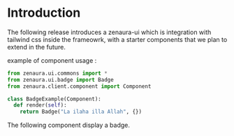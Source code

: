 # Introduction

The following release introduces a zenaura-ui which is integration with tailwind css inside the frameowrk, with a starter components that we plan to extend in the future. 

example of component usage : 

```python
from zenaura.ui.commons import *
from zenaura.ui.badge import Badge
from zenaura.client.component import Component

class BadgeExample(Component):
  def render(self):
    return Badge("La ilaha illa Allah", {})
```

The following component display a badge.